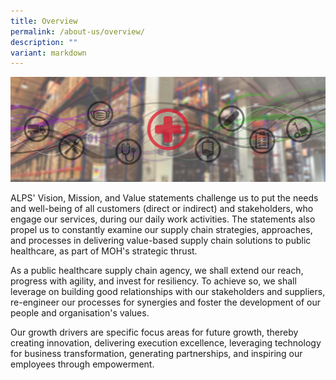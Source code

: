 ```yaml
---
title: Overview
permalink: /about-us/overview/
description: ""
variant: markdown
---
```

![](/images/alps_healthcare_about_us_overview_1920x640.jpg)

ALPS' Vision, Mission, and Value statements challenge us to put the needs and well-being of all customers (direct or indirect) and stakeholders, who engage our services, during our daily work activities. The statements also propel us to constantly examine our supply chain strategies, approaches, and processes in delivering value-based supply chain solutions to public healthcare, as part of MOH's strategic thrust.

As a public healthcare supply chain agency, we shall extend our reach, progress with agility, and invest for resiliency. To achieve so, we shall leverage on building good relationships with our stakeholders and suppliers, re-engineer our processes for synergies and foster the development of our people and organisation's values.

Our growth drivers are specific focus areas for future growth, thereby creating innovation, delivering execution excellence, leveraging technology for business transformation, generating partnerships, and inspiring our employees through empowerment.